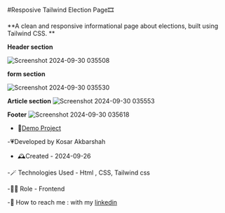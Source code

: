 #Resposive Tailwind Election Page🎞️

**A clean and responsive informational page about elections, built using Tailwind CSS. **

**Header section**

![Screenshot 2024-09-30 035508](https://github.com/user-attachments/assets/1be4a639-a4d4-49c0-a619-fa685e8f12b0)

**form section**

![Screenshot 2024-09-30 035530](https://github.com/user-attachments/assets/092314e8-f28a-4dc1-b35a-5a3d27f1ca8e)

**Article section**
![Screenshot 2024-09-30 035553](https://github.com/user-attachments/assets/52141962-4fae-4b8d-8ed8-9b1cc1ee473b)

**Footer**
![Screenshot 2024-09-30 035618](https://github.com/user-attachments/assets/3487d657-06e7-4f95-b7ba-5cea13854852)



- 🎇[Demo Project](https://kosarakbarshah.github.io/election-tailwind/)

-💗Developed by Kosar Akbarshah 

- 🕰️Created - 2024-09-26

-🪄 Technologies Used - Html , CSS, Tailwind css

-👩‍💻 Role - Frontend

-💭 How to reach me : with my [linkedin](https://www.linkedin.com/in/tara-akbarshah-22102b1b6/)


